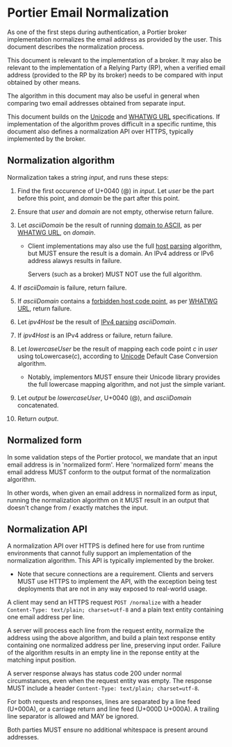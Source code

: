 # Portier Email Normalization

As one of the first steps during authentication, a Portier broker
implementation normalizes the email address as provided by the user. This
document describes the normalization process.

This document is relevant to the implementation of a broker. It may also be
relevant to the implementation of a Relying Party (RP), when a verified email
address (provided to the RP by its broker) needs to be compared with input
obtained by other means.

The algorithm in this document may also be useful in general when comparing two
email addresses obtained from separate input.

This document builds on the [Unicode] and [WHATWG URL] specifications. If
implementation of the algorithm proves difficult in a specific runtime, this
document also defines a normalization API over HTTPS, typically implemented by
the broker.

 [Unicode]: https://www.unicode.org/versions/Unicode10.0.0/
 [WHATWG URL]: https://url.spec.whatwg.org/

## Normalization algorithm

Normalization takes a string _input_, and runs these steps:

1. Find the first occurence of U+0040 (@) in _input_. Let _user_ be the part
   before this point, and _domain_ be the part after this point.

2. Ensure that _user_ and _domain_ are not empty, otherwise return failure.

3. Let _asciiDomain_ be the result of running [domain to ASCII], as per [WHATWG
   URL], on _domain_.

   * Client implementations may also use the full [host parsing] algorithm, but
     MUST ensure the result is a domain. An IPv4 address or IPv6 address alawys
     results in failure.

     Servers (such as a broker) MUST NOT use the full algorithm.

4. If _asciiDomain_ is failure, return failure.

5. If _asciiDomain_ contains a [forbidden host code point], as per [WHATWG
   URL], return failure.

6. Let _ipv4Host_ be the result of [IPv4 parsing] _asciiDomain_.

7. If _ipv4Host_ is an IPv4 address or failure, return failure.

8. Let _lowercaseUser_ be the result of mapping each code point _c_ in _user_
   using toLowercase(_c_), according to [Unicode] Default Case Conversion
   algorithm.

   * Notably, implementors MUST ensure their Unicode library provides the full
     lowercase mapping algorithm, and not just the simple variant.

9. Let _output_ be _lowercaseUser_, U+0040 (@), and _asciiDomain_ concatenated.

10. Return _output_.

 [domain to ASCII]: https://url.spec.whatwg.org/#concept-domain-to-ascii
 [host parsing]: https://url.spec.whatwg.org/#host-parsing
 [IPv4 parsing]: https://url.spec.whatwg.org/#concept-ipv4-parser
 [forbidden host code point]: https://url.spec.whatwg.org/#forbidden-host-code-point

## Normalized form

In some validation steps of the Portier protocol, we mandate that an input
email address is in 'normalized form'. Here 'normalized form' means the email
address MUST conform to the output format of the normalization algorithm.

In other words, when given an email address in normalized form as input,
running the normalization algorithm on it MUST result in an output that doesn't
change from / exactly matches the input.

## Normalization API

A normalization API over HTTPS is defined here for use from runtime
environments that cannot fully support an implementation of the normalization
algorithm. This API is typically implemented by the broker.

* Note that secure connections are a requirement. Clients and servers MUST use
  HTTPS to implement the API, with the exception being test deployments that
  are not in any way exposed to real-world usage.

A client may send an HTTPS request `POST /normalize` with a header
`Content-Type: text/plain; charset=utf-8` and a plain text entity containing
one email address per line.

A server will process each line from the request entity, normalize the address
using the above algorithm, and build a plain text response entity containing
one normalized address per line, preserving input order. Failure of the
algorithm results in an empty line in the reponse entity at the matching input
position.

A server response always has status code 200 under normal circumstances, even
when the request entity was empty. The response MUST include a header
`Content-Type: text/plain; charset=utf-8`.

For both requests and responses, lines are separated by a line feed (U+000A),
or a carriage return and line feed (U+000D U+000A). A trailing line separator
is allowed and MAY be ignored.

Both parties MUST ensure no additional whitespace is present around addresses.
